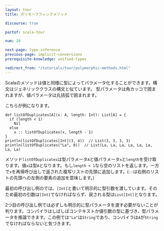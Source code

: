 ```yaml
---
layout: tour
title: ポリモーフフィックメソッド

discourse: true

partof: scala-tour

num: 28

next-page: type-inference
previous-page: implicit-conversions
prerequisite-knowledge: unified-types

redirect_from: "/tutorials/tour/polymorphic-methods.html"
---
```


Scalaのメソッドは値と同様に型によってパラメータ化することができます。構文はジェネリッククラスの構文と似ています。
型パラメータは角カッコで囲まれますが、値パラメータは丸括弧で囲まれます。

こちらが例になります。

```tut
def listOfDuplicates[A](x: A, length: Int): List[A] = {
  if (length < 1)
    Nil
  else
    x :: listOfDuplicates(x, length - 1)
}
println(listOfDuplicates[Int](3, 4))  // List(3, 3, 3, 3)
println(listOfDuplicates("La", 8))  // List(La, La, La, La, La, La, La, La)
```

メソッド`listOfDuplicates`は型パラメータ`A`と値パラメータ`x`と`length`を受け取ります。値`x`は型`A`となります。もし`length < 1`なら空のリストを返します。一方で`x`を再帰呼び出しで返された複写リストの先頭に追加します。(`::`は右側のリストの先頭への左側の要素の追加を意味します。)

最初の呼び出し例のでは、`[Int]`と書いて明示的に型引数を渡しています。そのため最初の引数は`[Int]`でなければならず、戻される型は`List[Int]`となります。

2つ目の呼び出し例では必ずしも明示的に型パラメータを渡す必要がないことが判ります。コンパイラはしばしばコンテキストか値引数の型に基づき、型パラメータを推論できます。この例では`"La"`は`String`であり、コンパイラは`A`が`String`でなければならないと気づきます。
